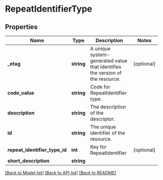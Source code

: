 # RepeatIdentifierType

## Properties
Name | Type | Description | Notes
------------ | ------------- | ------------- | -------------
**_etag** | **string** | A unique system-generated value that identifies the version of the resource. | [optional] 
**code_value** | **string** | Code for RepeatIdentifier type. | 
**description** | **string** | The description of the descriptor. | 
**id** | **string** | The unique identifier of the resource. | 
**repeat_identifier_type_id** | **int** | Key for RepeatIdentifier | [optional] 
**short_description** | **string** |  | 

[[Back to Model list]](../README.md#documentation-for-models) [[Back to API list]](../README.md#documentation-for-api-endpoints) [[Back to README]](../README.md)


